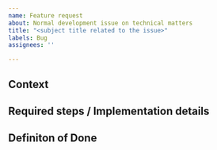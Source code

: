 ```yaml
---
name: Feature request
about: Normal development issue on technical matters
title: "<subject title related to the issue>"
labels: Bug
assignees: ''

---
```


## Context

<!--- Provide some context why is this feature needed. 
Does it build from an existing one, does it enable an implementation of some other new feature? -->

## Required steps / Implementation details

<!--- Optional field, some feature requests are simple enough so they do not need it. When needed: either provide a list of steps that are required for this feature and/or provide technical details on how this feature will be implemented. -->

## Definiton of Done

<!--- Explicitly define conditions when this feature request is considered done, so it can be reviewed and validated. -->
